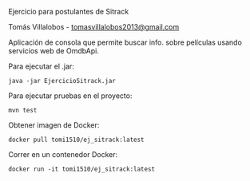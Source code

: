 
Ejercicio para postulantes de Sitrack

Tomás Villalobos - tomasvillalobos2013@gmail.com

Aplicación de consola que permite buscar info. sobre películas
usando servicios web de OmdbApi.

Para ejecutar el .jar:

    java -jar EjercicioSitrack.jar 

Para ejecutar pruebas en el proyecto:

    mvn test

Obtener imagen de Docker: 
    
    docker pull tomi1510/ej_sitrack:latest

Correr en un contenedor Docker:

    docker run -it tomi1510/ej_sitrack:latest

